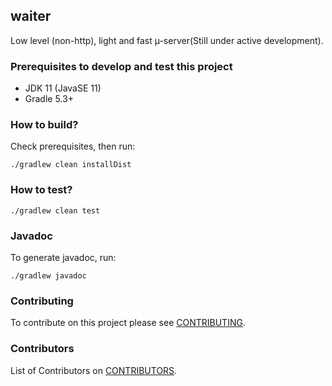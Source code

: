## waiter
Low level (non-http), light and fast µ-server(Still under active development).

### Prerequisites to develop and test this project
- JDK 11 (JavaSE 11)
- Gradle 5.3+

### How to build?
Check prerequisites, then run:
```
./gradlew clean installDist
```

### How to test?
```
./gradlew clean test
```

### Javadoc
To generate javadoc, run:
```
./gradlew javadoc
```

### Contributing
To contribute on this project please see [CONTRIBUTING](CONTRIBUTING.md).

### Contributors
List of Contributors on [CONTRIBUTORS](CONTRIBUTORS.md).
